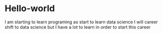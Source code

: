 # Hello-world
I am starting to learn programing as start to learn data science 
I will career shift to data science but I have a lot to learn in order to start this career 
